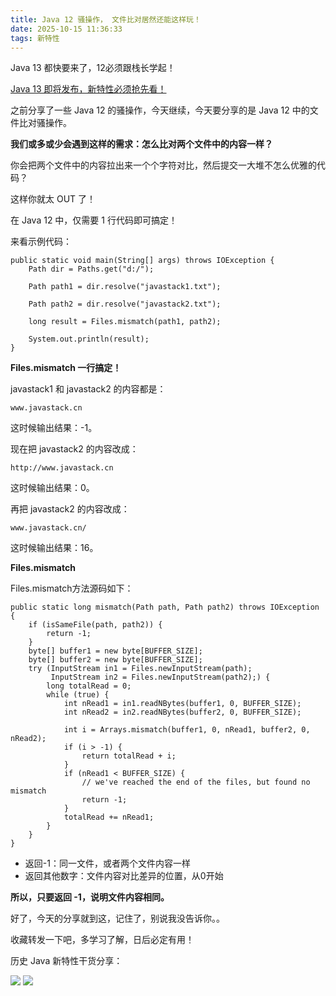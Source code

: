 ```yaml
---
title: Java 12 骚操作， 文件比对居然还能这样玩！
date: 2025-10-15 11:36:33
tags: 新特性
---
```

Java 13 都快要来了，12必须跟栈长学起！

[Java 13 即将发布，新特性必须抢先看！](https://mp.weixin.qq.com/s/Gg6KKz7vhDRpzeMR8CG4DA)

之前分享了一些 Java 12 的骚操作，今天继续，今天要分享的是 Java 12 中的文件比对骚操作。

**我们或多或少会遇到这样的需求：怎么比对两个文件中的内容一样？**

你会把两个文件中的内容拉出来一个个字符对比，然后提交一大堆不怎么优雅的代码？

这样你就太 OUT 了！

在 Java 12 中，仅需要 1 行代码即可搞定！

来看示例代码：

```
public static void main(String[] args) throws IOException {
    Path dir = Paths.get("d:/");

    Path path1 = dir.resolve("javastack1.txt");

    Path path2 = dir.resolve("javastack2.txt");

    long result = Files.mismatch(path1, path2);

    System.out.println(result);
}
```

**Files.mismatch 一行搞定！**

javastack1 和 javastack2 的内容都是：

```
www.javastack.cn
```

这时候输出结果：-1。

现在把 javastack2 的内容改成：

```
http://www.javastack.cn
```

这时候输出结果：0。

再把 javastack2 的内容改成：

```
www.javastack.cn/
```

这时候输出结果：16。

**Files.mismatch**

Files.mismatch方法源码如下：

```
public static long mismatch(Path path, Path path2) throws IOException {
    if (isSameFile(path, path2)) {
        return -1;
    }
    byte[] buffer1 = new byte[BUFFER_SIZE];
    byte[] buffer2 = new byte[BUFFER_SIZE];
    try (InputStream in1 = Files.newInputStream(path);
         InputStream in2 = Files.newInputStream(path2);) {
        long totalRead = 0;
        while (true) {
            int nRead1 = in1.readNBytes(buffer1, 0, BUFFER_SIZE);
            int nRead2 = in2.readNBytes(buffer2, 0, BUFFER_SIZE);

            int i = Arrays.mismatch(buffer1, 0, nRead1, buffer2, 0, nRead2);
            if (i > -1) {
                return totalRead + i;
            }
            if (nRead1 < BUFFER_SIZE) {
                // we've reached the end of the files, but found no mismatch
                return -1;
            }
            totalRead += nRead1;
        }
    }
}
```

- 返回-1：同一文件，或者两个文件内容一样
- 返回其他数字：文件内容对比差异的位置，从0开始

**所以，只要返回 -1，说明文件内容相同。**

好了，今天的分享就到这，记住了，别说我没告诉你。。

收藏转发一下吧，多学习了解，日后必定有用！

历史 Java 新特性干货分享：

![](http://img.javastack.cn/20190613135450.png)
![](http://img.javastack.cn/20190613135537.png)



